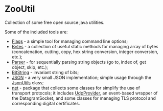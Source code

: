 # ZooUtil

Collection of some free open source java utilities.

Some of the included tools are:
* [Flags](https://github.com/zooutil/zooutil/blob/main/src/org/zoolu/util/Flags.java) - a simple tool for managing command line options;
* [Bytes](https://github.com/zooutil/zooutil/blob/main/src/org/zoolu/util/Bytes.java) - a collection of useful static methods for managing array of bytes (concatenation, cutting, copy, hex string conversion, integer conversion, etc.);
* [Parser](https://github.com/zooutil/zooutil/blob/main/src/org/zoolu/util/Parser.java) - for sequentially parsing string objects (go to, index of, get object, skip, etc.);
* [BitString](https://github.com/zooutil/zooutil/blob/main/src/org/zoolu/util/BitString.java) - invariant string of bits;
* [JSON](https://github.com/zooutil/zooutil/tree/main/src/org/zoolu/util/json) - a very small JSON implementation; simple usage through the [JsonUtils](https://github.com/zooutil/zooutil/blob/main/src/org/zoolu/util/json/JsonUtils.java) class;
* [net](https://github.com/zooutil/zooutil/tree/main/src/org/zoolu/net) - package that collects some classes for simplify the use of transport protocols; it includes [UdpProvider](https://github.com/zooutil/zooutil/blob/main/src/org/zoolu/net/UdpProvider.java),  an event-based wrapper of the DatagramSocket, and some classes for managing TLS protocol and corresponding digital certificates.